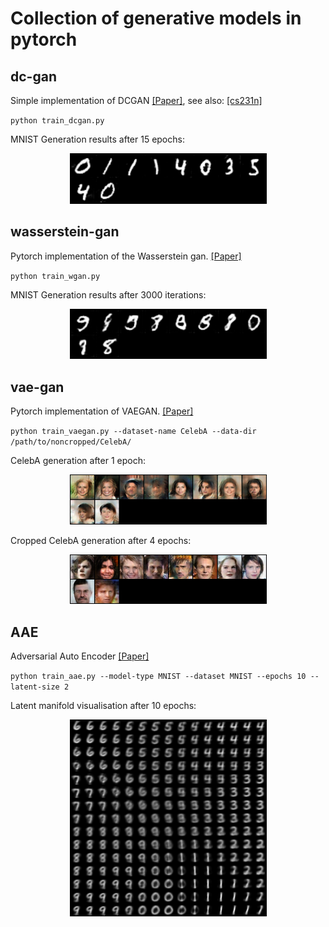 # Collection of generative models in pytorch

## dc-gan
Simple implementation of DCGAN [[Paper]](https://arxiv.org/abs/1511.06434), see also: [[cs231n]](http://cs231n.stanford.edu/)

`python train_dcgan.py`

MNIST Generation results after 15 epochs:

<p align="center">
    <img src="assets/DCGAN.png" width="315"\>
</p>


## wasserstein-gan
Pytorch implementation of the Wasserstein gan. [[Paper]](https://arxiv.org/abs/1701.07875)

`python train_wgan.py`

MNIST Generation results after 3000 iterations:

<p align="center">
    <img src="assets/wgan_generation.png" width="315"\>
</p>


## vae-gan
Pytorch implementation of VAEGAN. [[Paper]](https://arxiv.org/abs/1512.09300)

`python train_vaegan.py --dataset-name CelebA --data-dir /path/to/noncropped/CelebA/`

CelebA generation after 1 epoch:
<p align="center">
    <img src="assets/veagan_0.png" width="315"\>
</p>

Cropped CelebA generation after 4 epochs:
<p align="center">
    <img src="assets/veagan_crop_4.png" width="315"\>
</p>

## AAE
Adversarial Auto Encoder [[Paper]](https://arxiv.org/abs/1511.05644)

`python train_aae.py --model-type MNIST --dataset MNIST --epochs 10 --latent-size 2`

Latent manifold visualisation after 10 epochs:
<p align="center">
    <img src="assets/aae_manifold.png" width="315"\>
</p>


